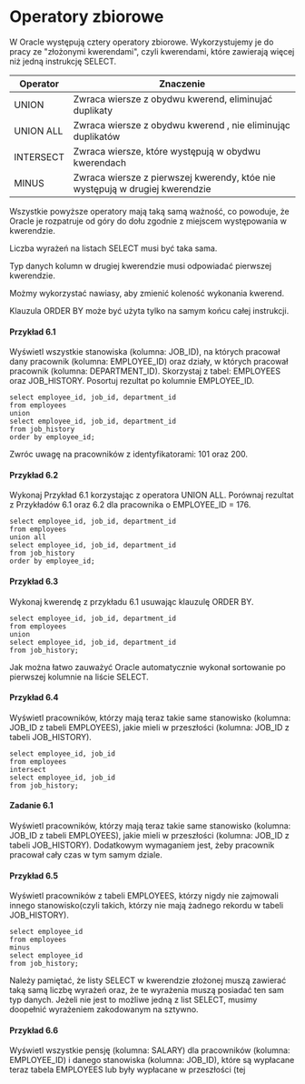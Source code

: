 # Operatory zbiorowe

W Oracle występują cztery operatory zbiorowe. Wykorzystujemy je do pracy ze "złożonymi kwerendami", czyli kwerendami, które zawierają więcej niż jedną instrukcję SELECT.

Operator | Znaczenie
-- | -- 
UNION | Zwraca wiersze z obydwu kwerend, eliminujać duplikaty
UNION ALL | Zwraca wiersze z obydwu kwerend , nie eliminując duplikatów
INTERSECT | Zwraca wiersze, które występują w obydwu kwerendach
MINUS | Zwraca wiersze z pierwszej kwerendy, któe nie występują w drugiej kwerendzie

Wszystkie powyższe operatory mają taką samą ważność, co powoduje, że Oracle je rozpatruje od góry do dołu zgodnie z miejscem występowania w kwerendzie.

Liczba wyrażeń na listach SELECT musi być taka sama.

Typ danych kolumn w drugiej kwerendzie musi odpowiadać pierwszej kwerendzie.

Możmy wykorzystać nawiasy, aby zmienić koleność wykonania kwerend.

Klauzula ORDER BY może być użyta tylko na samym końcu całej instrukcji.

#### Przykład 6.1

Wyświetl wszystkie stanowiska (kolumna: JOB_ID), na których pracował dany pracownik (kolumna: EMPLOYEE_ID) oraz działy, w których pracował pracownik (kolumna: DEPARTMENT_ID). Skorzystaj z tabel: EMPLOYEES oraz JOB_HISTORY. Posortuj rezultat po kolumnie EMPLOYEE_ID.

```
select employee_id, job_id, department_id
from employees
union
select employee_id, job_id, department_id
from job_history
order by employee_id;
```

Zwróc uwagę na pracowników z identyfikatorami: 101 oraz 200.

#### Przykład 6.2

Wykonaj Przykład 6.1 korzystając z operatora UNION ALL. Porównaj rezultat z Przykładów 6.1 oraz 6.2 dla pracownika o EMPLOYEE_ID = 176.

```
select employee_id, job_id, department_id
from employees
union all
select employee_id, job_id, department_id
from job_history
order by employee_id;
```

#### Przykład 6.3 

Wykonaj kwerendę z przykładu 6.1 usuwając klauzulę ORDER BY.

```
select employee_id, job_id, department_id
from employees
union
select employee_id, job_id, department_id
from job_history;
```

Jak można łatwo zauważyć Oracle automatycznie wykonał sortowanie po pierwszej kolumnie na liście SELECT.


#### Przykład 6.4

Wyświetl pracowników, którzy mają teraz takie same stanowisko (kolumna: JOB_ID z tabeli EMPLOYEES), jakie mieli w przeszłości (kolumna: JOB_ID z tabeli JOB_HISTORY).

```
select employee_id, job_id
from employees
intersect
select employee_id, job_id
from job_history;
```

#### Zadanie 6.1

Wyświetl pracowników, którzy mają teraz takie same stanowisko (kolumna: JOB_ID z tabeli EMPLOYEES), jakie mieli w przeszłości (kolumna: JOB_ID z tabeli JOB_HISTORY). Dodatkowym wymaganiem jest, żeby pracownik pracował cały czas w tym samym dziale.


#### Przykład 6.5

Wyświetl pracowników z tabeli EMPLOYEES, którzy nigdy nie zajmowali innego stanowisko(czyli takich, którzy nie mają żadnego rekordu w tabeli JOB_HISTORY).

```
select employee_id
from employees
minus
select employee_id
from job_history;
```

Należy pamiętać, że listy SELECT w kwerendzie złożonej muszą zawierać taką samą liczbę wyrażeń oraz, że te wyrażenia muszą posiadać ten sam typ danych. Jeżeli nie jest to możliwe jedną z list SELECT, musimy doopełnić wyrażeniem zakodowanym na sztywno.

#### Przykład 6.6

Wyświetl wszystkie pensję (kolumna: SALARY) dla pracowników (kolumna: EMPLOYEE_ID) i danego stanowiska (kolumna: JOB_ID), które są wypłacane teraz tabela EMPLOYEES lub były wypłacane w przeszłości (tej
